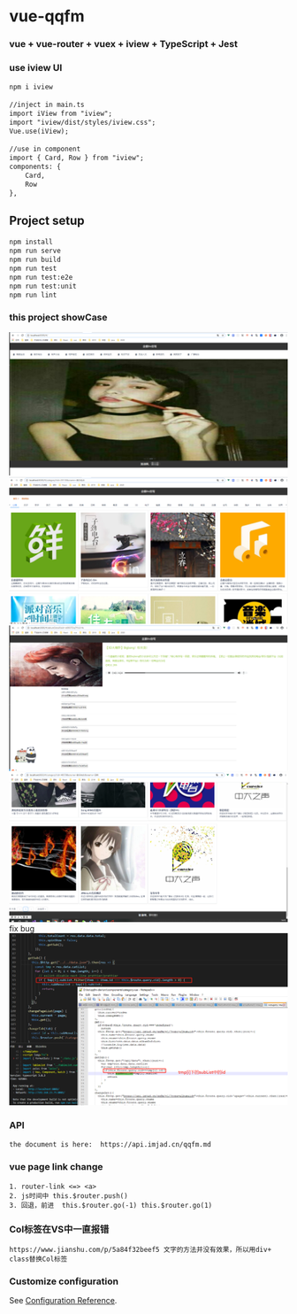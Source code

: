 # vue-qqfm

### vue + vue-router + vuex + iview  + TypeScript + Jest

### use iview UI
```
npm i iview

//inject in main.ts
import iView from "iview";
import "iview/dist/styles/iview.css";
Vue.use(iView);

//use in component
import { Card, Row } from "iview";
components: {
    Card,
    Row
},
```

## Project setup
```
npm install
npm run serve
npm run build
npm run test
npm run test:e2e
npm run test:unit
npm run lint
```

### this project showCase
![the indexPage](https://github.com/ljlhnick/vue-qqfm/blob/master/public/showCase/menuList.png)
![List](https://github.com/ljlhnick/vue-qqfm/blob/master/public/showCase/List.png)
![detail](https://github.com/ljlhnick/vue-qqfm/blob/master/public/showCase/detail.png)
![page](https://github.com/ljlhnick/vue-qqfm/blob/master/public/showCase/page.png)
fix bug
![bug](https://github.com/ljlhnick/vue-qqfm/blob/master/public/showCase/bug.png)
### API
```
the document is here:  https://api.imjad.cn/qqfm.md
```

### vue page link change
```
1. router-link <=> <a>
2. js时间中 this.$router.push()
3. 回退，前进  this.$router.go(-1) this.$router.go(1)
```

### Col标签在VS中一直报错
```
https://www.jianshu.com/p/5a84f32beef5 文字的方法并没有效果，所以用div+ class替换Col标签
```
### Customize configuration
See [Configuration Reference](https://cli.vuejs.org/config/).
